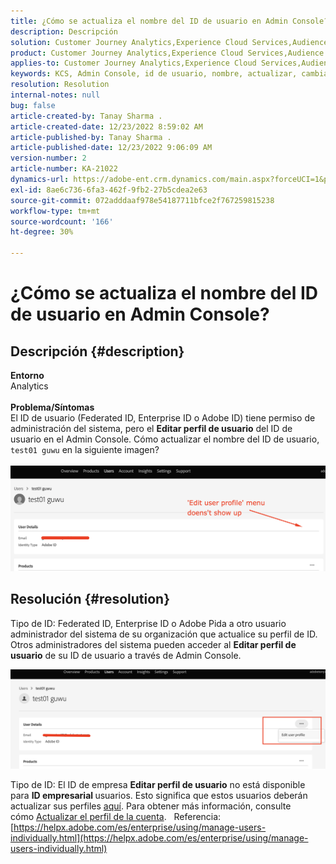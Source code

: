 ```yaml
---
title: ¿Cómo se actualiza el nombre del ID de usuario en Admin Console?
description: Descripción
solution: Customer Journey Analytics,Experience Cloud Services,Audience Manager,Experience Cloud,Analytics,Target,Admin
product: Customer Journey Analytics,Experience Cloud Services,Audience Manager,Experience Cloud,Analytics,Target,Admin
applies-to: Customer Journey Analytics,Experience Cloud Services,Audience Manager,Experience Cloud,Analytics,Target,Admin
keywords: KCS, Admin Console, id de usuario, nombre, actualizar, cambiar,
resolution: Resolution
internal-notes: null
bug: false
article-created-by: Tanay Sharma .
article-created-date: 12/23/2022 8:59:02 AM
article-published-by: Tanay Sharma .
article-published-date: 12/23/2022 9:06:09 AM
version-number: 2
article-number: KA-21022
dynamics-url: https://adobe-ent.crm.dynamics.com/main.aspx?forceUCI=1&pagetype=entityrecord&etn=knowledgearticle&id=471ed805-a082-ed11-81ac-6045bd006239
exl-id: 8ae6c736-6fa3-462f-9fb2-27b5cdea2e63
source-git-commit: 072adddaaf978e54187711bfce2f767259815238
workflow-type: tm+mt
source-wordcount: '166'
ht-degree: 30%

---
```


# ¿Cómo se actualiza el nombre del ID de usuario en Admin Console?

## Descripción {#description}

<b>Entorno</b><br>Analytics<br> <br><b>Problema/Síntomas</b><br>El ID de usuario (Federated ID, Enterprise ID o Adobe ID) tiene permiso de administración del sistema, pero el <b>Editar perfil de usuario</b> del ID de usuario en el Admin Console. Cómo actualizar el nombre del ID de usuario, `test01 guwu` en la siguiente imagen?<br>
<br>![](assets/___4a1ed805-a082-ed11-81ac-6045bd006239___.png)<br>

## Resolución {#resolution}


Tipo de ID: Federated ID, Enterprise ID o Adobe Pida a otro usuario administrador del sistema de su organización que actualice su perfil de ID. Otros administradores del sistema pueden acceder al <b>Editar perfil de usuario</b> de su ID de usuario a través de Admin Console.

![](assets/5d528b6b-4667-ed11-9561-6045bd006e5a.png)



Tipo de ID: El ID de empresa <b>Editar perfil de usuario</b> no está disponible para <b>ID empresarial </b>usuarios. Esto significa que estos usuarios deberán actualizar sus perfiles [aquí](https://account.adobe.com/profile). Para obtener más información, consulte cómo [Actualizar el perfil de la cuenta](https://helpx.adobe.com/es/manage-account/using/edit-adobe-account-personal-profile.html).
 
Referencia:
[https://helpx.adobe.com/es/enterprise/using/manage-users-individually.html](https://helpx.adobe.com/es/enterprise/using/manage-users-individually.html)
